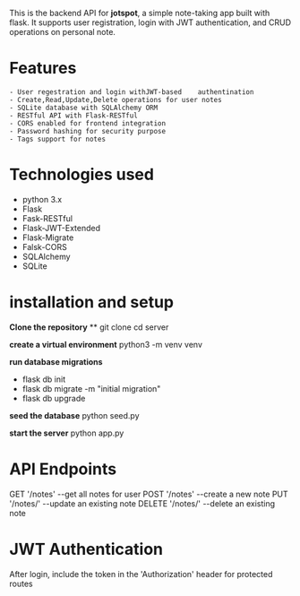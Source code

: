This is the backend API for **jotspot**, a simple note-taking app built with flask. It supports user registration, login with JWT authentication, and CRUD operations on personal note.

# Features 
    - User regestration and login withJWT-based    authentination
    - Create,Read,Update,Delete operations for user notes 
    - SQLite database with SQLAlchemy ORM 
    - RESTful API with Flask-RESTful 
    - CORS enabled for frontend integration
    - Password hashing for security purpose 
    - Tags support for notes 

# Technologies used 
 - python 3.x
 - Flask 
 - Fask-RESTful 
 - Flask-JWT-Extended 
 - Flask-Migrate 
 - Falsk-CORS
 - SQLAlchemy 
 - SQLite

 # installation and setup 
 **Clone the repository**
 ** git clone <repo-url>
cd server 

**create a virtual environment**
 python3 -m venv venv

 **run database migrations**
  - flask db init 
  - flask db migrate -m "initial migration"
  - flask db upgrade 

  **seed the database**
  python seed.py 

  **start the server**
  python app.py


  # API  Endpoints 
  GET  '/notes'  --get all notes for user 
  POST '/notes'  --create a new note
  PUT  '/notes/<id>' --update an existing note 
  DELETE '/notes/<id>' --delete an existing note 


  # JWT Authentication 
After login, include the token in the 'Authorization' header for protected routes 